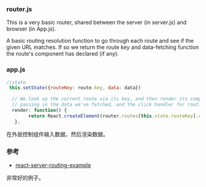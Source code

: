 ### router.js

This is a very basic router, shared between the server (in server.js) and
browser (in App.js).

A basic routing resolution function to go through each route and see if the given URL matches. 
If so we return the route key and data-fetching function the route's component has declared (if any).

### app.js
```js
//state
 this.setState({routeKey: route.key, data: data})

  // We look up the current route via its key, and then render its component
  // passing in the data we've fetched, and the click handler for routing
  render: function() {
        return React.createElement(router.routes[this.state.routeKey].component, {data: this.state.data, onClick: this.handleClick})
   },

```
在外层控制组件输入数据，然后渲染数据。

### 参考
* [react-server-routing-example](https://github.com/mhart/react-server-routing-example)

非常好的例子。